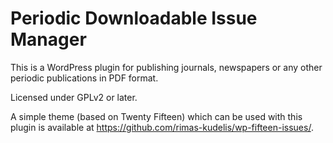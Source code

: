 # Periodic Downloadable Issue Manager

This is a WordPress plugin for publishing journals, newspapers or any other periodic publications in PDF format.

Licensed under GPLv2 or later.

A simple theme (based on Twenty Fifteen) which can be used with this plugin is available at https://github.com/rimas-kudelis/wp-fifteen-issues/. 
